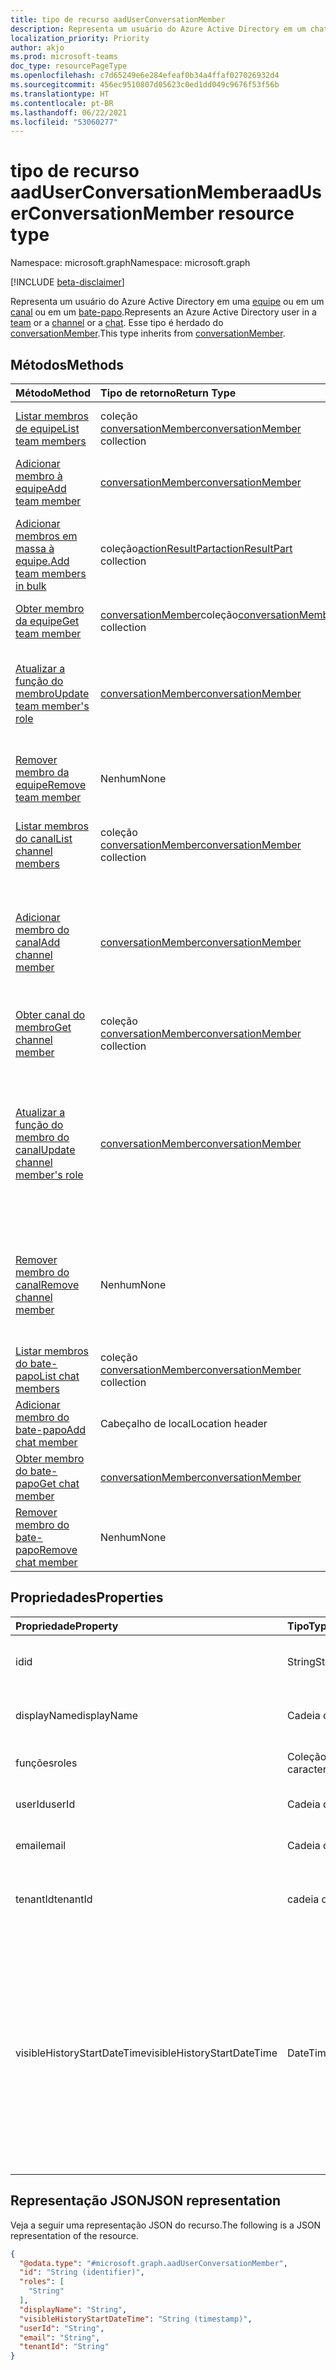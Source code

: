 ```yaml
---
title: tipo de recurso aadUserConversationMember
description: Representa um usuário do Azure Active Directory em um chat ou canal.
localization_priority: Priority
author: akjo
ms.prod: microsoft-teams
doc_type: resourcePageType
ms.openlocfilehash: c7d65249e6e284efeaf0b34a4ffaf027026932d4
ms.sourcegitcommit: 456ec9510807d05623c0ed1dd049c9676f53f56b
ms.translationtype: HT
ms.contentlocale: pt-BR
ms.lasthandoff: 06/22/2021
ms.locfileid: "53060277"
---
```

# <a name="aaduserconversationmember-resource-type"></a><span data-ttu-id="4a7d6-103">tipo de recurso aadUserConversationMember</span><span class="sxs-lookup"><span data-stu-id="4a7d6-103">aadUserConversationMember resource type</span></span>

<span data-ttu-id="4a7d6-104">Namespace: microsoft.graph</span><span class="sxs-lookup"><span data-stu-id="4a7d6-104">Namespace: microsoft.graph</span></span>

[!INCLUDE [beta-disclaimer](../../includes/beta-disclaimer.md)]

<span data-ttu-id="4a7d6-105">Representa um usuário do Azure Active Directory em uma [equipe](team.md) ou em um [canal](channel.md) ou em um [bate-papo](chat.md).</span><span class="sxs-lookup"><span data-stu-id="4a7d6-105">Represents an Azure Active Directory user in a [team](team.md) or a [channel](channel.md) or a [chat](chat.md).</span></span> <span data-ttu-id="4a7d6-106">Esse tipo é herdado do [conversationMember](conversationmember.md).</span><span class="sxs-lookup"><span data-stu-id="4a7d6-106">This type inherits from [conversationMember](conversationmember.md).</span></span>

## <a name="methods"></a><span data-ttu-id="4a7d6-107">Métodos</span><span class="sxs-lookup"><span data-stu-id="4a7d6-107">Methods</span></span>

| <span data-ttu-id="4a7d6-108">Método</span><span class="sxs-lookup"><span data-stu-id="4a7d6-108">Method</span></span>       | <span data-ttu-id="4a7d6-109">Tipo de retorno</span><span class="sxs-lookup"><span data-stu-id="4a7d6-109">Return Type</span></span>  |<span data-ttu-id="4a7d6-110">Descrição</span><span class="sxs-lookup"><span data-stu-id="4a7d6-110">Description</span></span>|
|:---------------|:--------|:----------|
|[<span data-ttu-id="4a7d6-111">Listar membros de equipe</span><span class="sxs-lookup"><span data-stu-id="4a7d6-111">List team members</span></span>](../api/team-list-members.md)|<span data-ttu-id="4a7d6-112">coleção [conversationMember](../resources/conversationmember.md)</span><span class="sxs-lookup"><span data-stu-id="4a7d6-112">[conversationMember](../resources/conversationmember.md) collection</span></span>|<span data-ttu-id="4a7d6-113">Obtenha a lista de membros nessa equipe.</span><span class="sxs-lookup"><span data-stu-id="4a7d6-113">Get the list of members in the team.</span></span>|
|[<span data-ttu-id="4a7d6-114">Adicionar membro à equipe</span><span class="sxs-lookup"><span data-stu-id="4a7d6-114">Add team member</span></span>](../api/team-post-members.md)|[<span data-ttu-id="4a7d6-115">conversationMember</span><span class="sxs-lookup"><span data-stu-id="4a7d6-115">conversationMember</span></span>](../resources/conversationmember.md)|<span data-ttu-id="4a7d6-116">Adicione um novo membro à equipe.</span><span class="sxs-lookup"><span data-stu-id="4a7d6-116">Add a new member to the team.</span></span>|
|[<span data-ttu-id="4a7d6-117">Adicionar membros em massa à equipe.</span><span class="sxs-lookup"><span data-stu-id="4a7d6-117">Add team members in bulk</span></span>](../api/conversationmembers-add.md)|<span data-ttu-id="4a7d6-118">coleção[actionResultPart](../resources/actionresultpart.md)</span><span class="sxs-lookup"><span data-stu-id="4a7d6-118">[actionResultPart](../resources/actionresultpart.md) collection</span></span>|<span data-ttu-id="4a7d6-119">Adicione vários membros à equipe em uma única solicitação.</span><span class="sxs-lookup"><span data-stu-id="4a7d6-119">Add multiple members to the team in a single request.</span></span>|
|[<span data-ttu-id="4a7d6-120">Obter membro da equipe</span><span class="sxs-lookup"><span data-stu-id="4a7d6-120">Get team member</span></span>](../api/team-get-members.md) | <span data-ttu-id="4a7d6-121">[conversationMember](conversationmember.md)coleção</span><span class="sxs-lookup"><span data-stu-id="4a7d6-121">[conversationMember](conversationmember.md) collection</span></span> | <span data-ttu-id="4a7d6-122">Obtenha um membro na equipe.</span><span class="sxs-lookup"><span data-stu-id="4a7d6-122">Get a member in the team.</span></span>|
|[<span data-ttu-id="4a7d6-123">Atualizar a função do membro</span><span class="sxs-lookup"><span data-stu-id="4a7d6-123">Update team member's role</span></span>](../api/team-update-members.md)|[<span data-ttu-id="4a7d6-124">conversationMember</span><span class="sxs-lookup"><span data-stu-id="4a7d6-124">conversationMember</span></span>](../resources/conversationmember.md)|<span data-ttu-id="4a7d6-125">Alterar um membro para um proprietário ou voltar para um membro regular.</span><span class="sxs-lookup"><span data-stu-id="4a7d6-125">Change a member to an owner or back to a regular member.</span></span>|
|[<span data-ttu-id="4a7d6-126">Remover membro da equipe</span><span class="sxs-lookup"><span data-stu-id="4a7d6-126">Remove team member</span></span>](../api/team-delete-members.md)|<span data-ttu-id="4a7d6-127">Nenhum</span><span class="sxs-lookup"><span data-stu-id="4a7d6-127">None</span></span>|<span data-ttu-id="4a7d6-128">Remova um membro existente da equipe.</span><span class="sxs-lookup"><span data-stu-id="4a7d6-128">Remove an existing member from the team.</span></span>|
|[<span data-ttu-id="4a7d6-129">Listar membros do canal</span><span class="sxs-lookup"><span data-stu-id="4a7d6-129">List channel members</span></span>](../api/channel-list-members.md) | <span data-ttu-id="4a7d6-130">coleção [conversationMember](conversationmember.md)</span><span class="sxs-lookup"><span data-stu-id="4a7d6-130">[conversationMember](conversationmember.md) collection</span></span> | <span data-ttu-id="4a7d6-131">Obter a lista de todos os membros em um canal.</span><span class="sxs-lookup"><span data-stu-id="4a7d6-131">Get the list of all members in a channel.</span></span>|
|[<span data-ttu-id="4a7d6-132">Adicionar membro do canal</span><span class="sxs-lookup"><span data-stu-id="4a7d6-132">Add channel member</span></span>](../api/channel-post-members.md) | [<span data-ttu-id="4a7d6-133">conversationMember</span><span class="sxs-lookup"><span data-stu-id="4a7d6-133">conversationMember</span></span>](conversationmember.md) | <span data-ttu-id="4a7d6-134">Adicionar um membro a um canal.</span><span class="sxs-lookup"><span data-stu-id="4a7d6-134">Add a member to a channel.</span></span> <span data-ttu-id="4a7d6-135">Somente suportado para `channel` com o membershipType de `private`.</span><span class="sxs-lookup"><span data-stu-id="4a7d6-135">Only supported for `channel` with membershipType of `private`.</span></span>|
|[<span data-ttu-id="4a7d6-136">Obter canal do membro</span><span class="sxs-lookup"><span data-stu-id="4a7d6-136">Get channel member</span></span>](../api/channel-get-members.md) | <span data-ttu-id="4a7d6-137">coleção [conversationMember](conversationmember.md)</span><span class="sxs-lookup"><span data-stu-id="4a7d6-137">[conversationMember](conversationmember.md) collection</span></span> | <span data-ttu-id="4a7d6-138">Obtenha um membro em um canal.</span><span class="sxs-lookup"><span data-stu-id="4a7d6-138">Get a member in a channel.</span></span>|
|[<span data-ttu-id="4a7d6-139">Atualizar a função do membro do canal</span><span class="sxs-lookup"><span data-stu-id="4a7d6-139">Update channel member's role</span></span>](../api/channel-update-members.md) | [<span data-ttu-id="4a7d6-140">conversationMember</span><span class="sxs-lookup"><span data-stu-id="4a7d6-140">conversationMember</span></span>](conversationmember.md) | <span data-ttu-id="4a7d6-141">Atualize as propriedades de um membro do canal.</span><span class="sxs-lookup"><span data-stu-id="4a7d6-141">Update the properties of a member of the channel.</span></span> <span data-ttu-id="4a7d6-142">Suportado só para o canal com MembershipType de`private`.</span><span class="sxs-lookup"><span data-stu-id="4a7d6-142">Only supported for channel with membershipType of `private`.</span></span>|
|[<span data-ttu-id="4a7d6-143">Remover membro do canal</span><span class="sxs-lookup"><span data-stu-id="4a7d6-143">Remove channel member</span></span>](../api/channel-delete-members.md) | <span data-ttu-id="4a7d6-144">Nenhum</span><span class="sxs-lookup"><span data-stu-id="4a7d6-144">None</span></span> | <span data-ttu-id="4a7d6-145">Exclua um membro de um canal.</span><span class="sxs-lookup"><span data-stu-id="4a7d6-145">Delete a member from a channel.</span></span> <span data-ttu-id="4a7d6-146">Suportado só com o `channelType` de `private`.</span><span class="sxs-lookup"><span data-stu-id="4a7d6-146">Only supported for `channelType` of `private`.</span></span>|
|[<span data-ttu-id="4a7d6-147">Listar membros do bate-papo</span><span class="sxs-lookup"><span data-stu-id="4a7d6-147">List chat members</span></span>](../api/chat-list-members.md) | <span data-ttu-id="4a7d6-148">coleção [conversationMember](conversationmember.md)</span><span class="sxs-lookup"><span data-stu-id="4a7d6-148">[conversationMember](conversationmember.md) collection</span></span> | <span data-ttu-id="4a7d6-149">Obter a lista de todos os membros em um chat.</span><span class="sxs-lookup"><span data-stu-id="4a7d6-149">Get the list of all members in a chat.</span></span>|
|[<span data-ttu-id="4a7d6-150">Adicionar membro do bate-papo</span><span class="sxs-lookup"><span data-stu-id="4a7d6-150">Add chat member</span></span>](../api/chat-post-members.md) | <span data-ttu-id="4a7d6-151">Cabeçalho de local</span><span class="sxs-lookup"><span data-stu-id="4a7d6-151">Location header</span></span> | <span data-ttu-id="4a7d6-152">Adicionar um membro a um bate-papo.</span><span class="sxs-lookup"><span data-stu-id="4a7d6-152">Add a member to a chat.</span></span>| 
|[<span data-ttu-id="4a7d6-153">Obter membro do bate-papo</span><span class="sxs-lookup"><span data-stu-id="4a7d6-153">Get chat member</span></span>](../api/chat-get-members.md) | [<span data-ttu-id="4a7d6-154">conversationMember</span><span class="sxs-lookup"><span data-stu-id="4a7d6-154">conversationMember</span></span>](conversationmember.md) | <span data-ttu-id="4a7d6-155">Obtenha um membro em um chat.</span><span class="sxs-lookup"><span data-stu-id="4a7d6-155">Get a member in a chat.</span></span>|
|[<span data-ttu-id="4a7d6-156">Remover membro do bate-papo</span><span class="sxs-lookup"><span data-stu-id="4a7d6-156">Remove chat member</span></span>](../api/chat-delete-members.md) | <span data-ttu-id="4a7d6-157">Nenhum</span><span class="sxs-lookup"><span data-stu-id="4a7d6-157">None</span></span> | <span data-ttu-id="4a7d6-158">Remover um membro de um bate-papo.</span><span class="sxs-lookup"><span data-stu-id="4a7d6-158">Remove a member from a chat.</span></span>| 

## <a name="properties"></a><span data-ttu-id="4a7d6-159">Propriedades</span><span class="sxs-lookup"><span data-stu-id="4a7d6-159">Properties</span></span>

| <span data-ttu-id="4a7d6-160">Propriedade</span><span class="sxs-lookup"><span data-stu-id="4a7d6-160">Property</span></span>   | <span data-ttu-id="4a7d6-161">Tipo</span><span class="sxs-lookup"><span data-stu-id="4a7d6-161">Type</span></span> |<span data-ttu-id="4a7d6-162">Descrição</span><span class="sxs-lookup"><span data-stu-id="4a7d6-162">Description</span></span>|
|:---------------|:--------|:----------|
|<span data-ttu-id="4a7d6-163">id</span><span class="sxs-lookup"><span data-stu-id="4a7d6-163">id</span></span>| <span data-ttu-id="4a7d6-164">String</span><span class="sxs-lookup"><span data-stu-id="4a7d6-164">String</span></span> | <span data-ttu-id="4a7d6-p105">Somente leitura. ID exclusiva do usuário.</span><span class="sxs-lookup"><span data-stu-id="4a7d6-p105">Read-only. Unique ID of the user.</span></span>|
|<span data-ttu-id="4a7d6-167">displayName</span><span class="sxs-lookup"><span data-stu-id="4a7d6-167">displayName</span></span>| <span data-ttu-id="4a7d6-168">Cadeia de caracteres</span><span class="sxs-lookup"><span data-stu-id="4a7d6-168">String</span></span> | <span data-ttu-id="4a7d6-169">O nome de exibição do usuário.</span><span class="sxs-lookup"><span data-stu-id="4a7d6-169">The display name of the user.</span></span> |
|<span data-ttu-id="4a7d6-170">funções</span><span class="sxs-lookup"><span data-stu-id="4a7d6-170">roles</span></span>| <span data-ttu-id="4a7d6-171">Coleção de cadeias de caracteres</span><span class="sxs-lookup"><span data-stu-id="4a7d6-171">String collection</span></span> | <span data-ttu-id="4a7d6-172">As funções desse usuário.</span><span class="sxs-lookup"><span data-stu-id="4a7d6-172">The roles for that user.</span></span> |
|<span data-ttu-id="4a7d6-173">userId</span><span class="sxs-lookup"><span data-stu-id="4a7d6-173">userId</span></span>| <span data-ttu-id="4a7d6-174">Cadeia de caracteres</span><span class="sxs-lookup"><span data-stu-id="4a7d6-174">String</span></span> | <span data-ttu-id="4a7d6-175">O GUID do usuário.</span><span class="sxs-lookup"><span data-stu-id="4a7d6-175">The GUID of the user.</span></span> |
|<span data-ttu-id="4a7d6-176">email</span><span class="sxs-lookup"><span data-stu-id="4a7d6-176">email</span></span>| <span data-ttu-id="4a7d6-177">Cadeia de caracteres</span><span class="sxs-lookup"><span data-stu-id="4a7d6-177">String</span></span>  | <span data-ttu-id="4a7d6-178">O endereço de email do usuário.</span><span class="sxs-lookup"><span data-stu-id="4a7d6-178">The email address of the user.</span></span> |
|<span data-ttu-id="4a7d6-179">tenantId</span><span class="sxs-lookup"><span data-stu-id="4a7d6-179">tenantId</span></span>| <span data-ttu-id="4a7d6-180">cadeia de caracteres</span><span class="sxs-lookup"><span data-stu-id="4a7d6-180">string</span></span>  | <span data-ttu-id="4a7d6-181">TenantId para o qual o usuário do Azure AD pertence.</span><span class="sxs-lookup"><span data-stu-id="4a7d6-181">TenantId which the Azure AD user belongs to.</span></span> |
|<span data-ttu-id="4a7d6-182">visibleHistoryStartDateTime</span><span class="sxs-lookup"><span data-stu-id="4a7d6-182">visibleHistoryStartDateTime</span></span>| <span data-ttu-id="4a7d6-183">DateTimeOffset</span><span class="sxs-lookup"><span data-stu-id="4a7d6-183">DateTimeOffset</span></span>  | <span data-ttu-id="4a7d6-184">O carimbo de data/hora indicando quanto o histórico de uma conversa é compartilhado com o membro da conversa.</span><span class="sxs-lookup"><span data-stu-id="4a7d6-184">The timestamp denoting how far back a conversation's history is shared with the conversation member.</span></span> <span data-ttu-id="4a7d6-185">Essa propriedade é configurável somente para os membros de um bate-papo.</span><span class="sxs-lookup"><span data-stu-id="4a7d6-185">This property is settable only for members of a chat.</span></span>|

## <a name="json-representation"></a><span data-ttu-id="4a7d6-186">Representação JSON</span><span class="sxs-lookup"><span data-stu-id="4a7d6-186">JSON representation</span></span>

<span data-ttu-id="4a7d6-187">Veja a seguir uma representação JSON do recurso.</span><span class="sxs-lookup"><span data-stu-id="4a7d6-187">The following is a JSON representation of the resource.</span></span>

<!-- {
  "blockType": "resource",
  "keyProperty": "id",
  "@odata.type": "microsoft.graph.aadUserConversationMember",
  "baseType": "microsoft.graph.conversationMember",
  "openType": false
}
-->
``` json
{
  "@odata.type": "#microsoft.graph.aadUserConversationMember",
  "id": "String (identifier)",
  "roles": [
    "String"
  ],
  "displayName": "String",
  "visibleHistoryStartDateTime": "String (timestamp)",
  "userId": "String",
  "email": "String",
  "tenantId": "String"
}
```

<!-- uuid: 8fcb5dbc-d5aa-4681-8e31-b001d5168d79
2015-10-25 14:57:30 UTC -->
<!--
{
  "type": "#page.annotation",
  "description": "aadUserConversationMember",
  "keywords": "",
  "section": "documentation",
  "tocPath": "",
  "suppressions": []
}
-->
